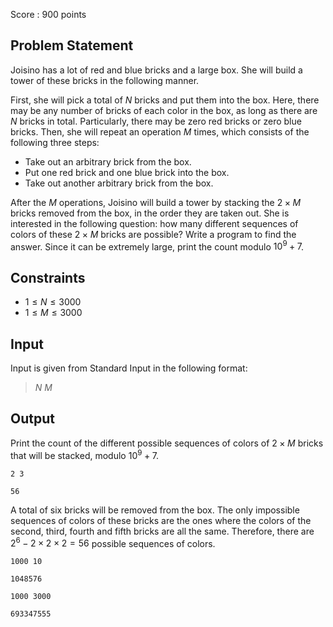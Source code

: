 Score : $900$ points

## Problem Statement

Joisino has a lot of red and blue bricks and a large box.
She will build a tower of these bricks in the following manner.

First, she will pick a total of $N$ bricks and put them into the box.
Here, there may be any number of bricks of each color in the box, as long as there are $N$ bricks in total.
Particularly, there may be zero red bricks or zero blue bricks.
Then, she will repeat an operation $M$ times, which consists of the following three steps:

- Take out an arbitrary brick from the box.
- Put one red brick and one blue brick into the box.
- Take out another arbitrary brick from the box.

After the $M$ operations, Joisino will build a tower by stacking the $2 \times M$ bricks removed from the box, in the order they are taken out.
She is interested in the following question: how many different sequences of colors of these $2 \times M$ bricks are possible?
Write a program to find the answer.
Since it can be extremely large, print the count modulo $10^9+7$.

## Constraints

- $1 \leq N \leq 3000$
- $1 \leq M \leq 3000$

## Input

Input is given from Standard Input in the following format:

> $N$ $M$

## Output

Print the count of the different possible sequences of colors of $2 \times M$ bricks that will be stacked, modulo $10^9+7$.

```input1
2 3
```

```output1
56
```

A total of six bricks will be removed from the box. The only impossible sequences of colors of these bricks are the ones where the colors of the second, third, fourth and fifth bricks are all the same. Therefore, there are $2^6 - 2 \times 2 \times 2 = 56$ possible sequences of colors.

```input2
1000 10
```

```output2
1048576
```

```input3
1000 3000
```

```output3
693347555
```